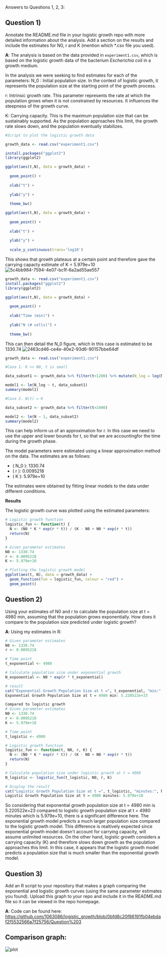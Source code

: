 Answers to Questions 1, 2, 3: 

## Question 1) 
Annotate the README.md file in your logistic growth repo with more detailed information about the analysis. Add a section on the results and include the estimates for N0, r and K (mention which *.csv file you used).

**A**: The analysis is based on the data provided in `experiment1.csv`, which is based on the logistic growth data of the bacterium *Escherichia coli* in a growth medium.

In the analysis we were seeking to find estimates for each of the parameters: 
 N_0 : Initial population size. In the context of logistic growth, it represents the population size at the starting point of the growth process.

r: Intrinsic growth rate. This parameter represents the rate at which the population grows when it is not constrained by resources. It influences the steepness of the growth curve.

K: Carrying capacity. This is the maximum population size that can be sustainably supported. As the population approaches this limit, the growth rate slows down, and the population eventually stabilizes.

```R
#Script to plot the logistic growth data

growth_data <- read.csv("experiment1.csv")

install.packages("ggplot2")
library(ggplot2)

ggplot(aes(t,N), data = growth_data) +
  
  geom_point() +
  
  xlab("t") +
  
  ylab("y") +
  
  theme_bw()

ggplot(aes(t,N), data = growth_data) +
  
  geom_point() +
  
  xlab("t") +
  
  ylab("y") +
  
  scale_y_continuous(trans='log10')
```
This shows that growth plateaus at a certain point and therefore gave the carrying capacty estimate of K = 5.979e+10
![5c4bb984-7594-4e07-bc1f-6a2ad55ae557](https://github.com/1063086/logistic_growth/assets/150149096/92da0d09-3eef-4a14-ab5b-dba207bb2cbd)

```R
growth_data <- read.csv("experiment1.csv")
install.packages("ggplot2")
library(ggplot2)

ggplot(aes(t,N), data = growth_data) +
  
  geom_point() +
  
  xlab("Time (min)") +
  
  ylab("N (# cells)") +
  
  theme_bw()
```
This can then detail the N_0 figure, which in this case is estimated to be 1330.74
![2463cd46-ce4e-40e2-93d6-90157bbe64df](https://github.com/1063086/logistic_growth/assets/150149096/4dfab289-be73-4ed0-a10d-738fcffc5bf7)

```R
growth_data <- read.csv("experiment1.csv")

#Case 1. K >> N0, t is small

data_subset1 <- growth_data %>% filter(t<1200) %>% mutate(N_log = log(N))

model1 <- lm(N_log ~ t, data_subset1)
summary(model1)

#Case 2. N(t) = K

data_subset2 <- growth_data %>% filter(t>2400)

model2 <- lm(N ~ 1, data_subset2)
summary(model2)
```
This can help inform us of an approximation for r. In this case we need to use the upper and lower bounds for t, so that we are accountingfor the time during the growth phase. 

The model parameters were estimated using a linear approximation method on the data. The estimates are as follows:

- \( N_0 \): 1330.74
- \( r \): 0.0095218
- \( K \): 5.979e+10

The estimates were obtained by fitting linear models to the data under different conditions.

**Results**

The logistic growth curve was plotted using the estimated parameters:

```R
# Logistic growth function
logistic_fun <- function(t) {
  N <- (N0 * K * exp(r * t)) / (K - N0 + N0 * exp(r * t))
  return(N)
}

# Given parameter estimates
N0 <- 1330.74
r <- 0.0095218
K <- 5.979e+10

# Plotting the logistic growth model
ggplot(aes(t, N), data = growth_data) +
  geom_function(fun = logistic_fun, colour = "red") +
  geom_point()
```

## Question 2)  
Using your estimates of N0 and r to calculate the population size at t = 4980 min, assuming that the population grows exponentially. How does it compare to the population size predicted under logistic growth?

**A**: 
Using my estimates in R: 
```R
# Given parameter estimates
N0 <- 1330.74
r <- 0.0095218

# Time point
t_exponential <- 4980

# Calculate population size under exponential growth
N_exponential <- N0 * exp(r * t_exponential)

# result
cat("Exponential Growth Population Size at t =", t_exponential, "min:", N_exponential, "\n")
Exponential Growth Population Size at t = 4980 min: 5.220522e+23

Compared to logistic growth
# Given parameter estimates
N0 <- 1330.74
r <- 0.0095218
K <- 5.979e+10

# Time point
t_logistic <- 4980

# Logistic growth function
logistic_fun <- function(t, N0, r, K) {
  N <- (N0 * K * exp(r * t)) / (K - N0 + N0 * exp(r * t))
  return(N)
}

# Calculate population size under logistic growth at t = 4980
N_logistic <- logistic_fun(t_logistic, N0, r, K)

# Display the result
cat("Logistic Growth Population Size at t =", t_logistic, "minutes:", N_logistic, "\n")
Logistic Growth Population Size at t = 4980 minutes: 5.979e+10
```
So considering that exponential growth population size at t = 4980 min is 5.220522e+23 compared to
logistic growth population size at t = 4980 minutes which is 5.979e+10, there is a significant difference here. The exponential growth model predicts a much larger population size compared to the logistic growth model. This difference is realtively expected since exponential growth model doesn't account for carrying capacity, will assume unlimited resources. On the other hand, logistic growth considers a carrying capacity (K) and therefore slows down growth as the population approaches this limit. In this case, it appears that the logistic growth model predicts a population size that is much smaller than the exponential growth model.

## Question 3) 
Add an R script to your repository that makes a graph comparing the exponential and logistic growth curves (using the same parameter estimates you found). Upload this graph to your repo and include it in the README.md file so it can be viewed in the repo homepage.

**A**: 
Code can be found here: https://github.com/1063086/logistic_growth/blob/0bfd8c20f86191fb04ebdaf2f5532566a7f25756/Question%203

## Comparison graph: 

![plot](https://github.com/nadiaangelab/logistic_growth/assets/150149096/9fd9e6d4-0976-4a89-930f-e24b8fc75e7e)

